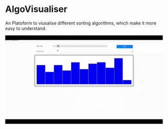 AlgoVisualiser
=================

An Platoform to viusalise different sorting algorithms, which make it more easy to understand.

<img src="/public/assets/Working_GIF.gif"/>